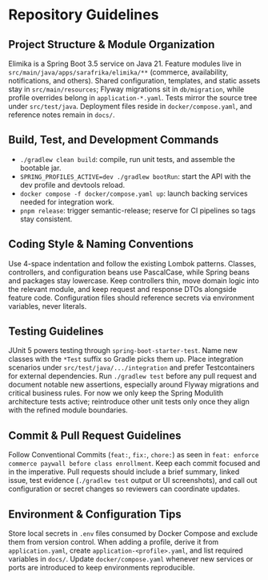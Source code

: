 # Repository Guidelines

## Project Structure & Module Organization
Elimika is a Spring Boot 3.5 service on Java 21. Feature modules live in `src/main/java/apps/sarafrika/elimika/**` (commerce, availability, notifications, and others). Shared configuration, templates, and static assets stay in `src/main/resources`; Flyway migrations sit in `db/migration`, while profile overrides belong in `application-*.yaml`. Tests mirror the source tree under `src/test/java`. Deployment files reside in `docker/compose.yaml`, and reference notes remain in `docs/`.

## Build, Test, and Development Commands
- `./gradlew clean build`: compile, run unit tests, and assemble the bootable jar.
- `SPRING_PROFILES_ACTIVE=dev ./gradlew bootRun`: start the API with the dev profile and devtools reload.
- `docker compose -f docker/compose.yaml up`: launch backing services needed for integration work.
- `pnpm release`: trigger semantic-release; reserve for CI pipelines so tags stay consistent.

## Coding Style & Naming Conventions
Use 4-space indentation and follow the existing Lombok patterns. Classes, controllers, and configuration beans use PascalCase, while Spring beans and packages stay lowercase. Keep controllers thin, move domain logic into the relevant module, and keep request and response DTOs alongside feature code. Configuration files should reference secrets via environment variables, never literals.

## Testing Guidelines
JUnit 5 powers testing through `spring-boot-starter-test`. Name new classes with the `*Test` suffix so Gradle picks them up. Place integration scenarios under `src/test/java/.../integration` and prefer Testcontainers for external dependencies. Run `./gradlew test` before any pull request and document notable new assertions, especially around Flyway migrations and critical business rules. For now we only keep the Spring Modulith architecture tests active; reintroduce other unit tests only once they align with the refined module boundaries.

## Commit & Pull Request Guidelines
Follow Conventional Commits (`feat:`, `fix:`, `chore:`) as seen in `feat: enforce commerce paywall before class enrollment`. Keep each commit focused and in the imperative. Pull requests should include a brief summary, linked issue, test evidence (`./gradlew test` output or UI screenshots), and call out configuration or secret changes so reviewers can coordinate updates.

## Environment & Configuration Tips
Store local secrets in `.env` files consumed by Docker Compose and exclude them from version control. When adding a profile, derive it from `application.yaml`, create `application-<profile>.yaml`, and list required variables in `docs/`. Update `docker/compose.yaml` whenever new services or ports are introduced to keep environments reproducible.
